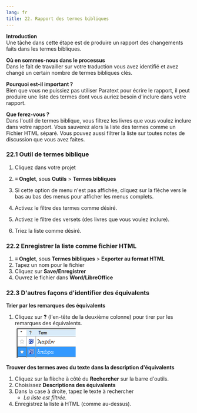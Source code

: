```yaml
---
lang: fr
title: 22. Rapport des termes bibliques
---
```

**Introduction**  
Une tâche dans cette étape est de produire un rapport des changements faits dans les termes bibliques.

**Où en sommes-nous dans le processus**   
Dans le fait de travailler sur votre traduction vous avez identifié et avez changé un certain nombre de termes bibliques clés.

**Pourquoi est-il important ?**  
Bien que vous ne puissiez pas utiliser Paratext pour écrire le rapport, il peut produire une liste des termes dont vous auriez besoin d'inclure dans votre rapport.

**Que ferez-vous ?**  
Dans l'outil de termes biblique, vous filtrez les livres que vous voulez inclure dans votre rapport. Vous sauverez alors la liste des termes comme un Fichier HTML séparé. Vous pouvez aussi filtrer la liste sur toutes notes de discussion que vous avez faites.


### 22.1 Outil de termes biblique

1.  Cliquez dans votre projet
1.  **≡ Onglet**, sous **Outils** \> **Termes bibliques**
1.  Si cette option de menu n'est pas affichée, cliquez sur la flèche vers le bas au bas des menus pour afficher les menus complets.
1.  Activez le filtre des termes comme désiré.

2.  Activez le filtre des versets (des livres que vous voulez inclure).
3.  Triez la liste comme désiré.


### 22.2 Enregistrer la liste comme fichier HTML

1.  **≡ Onglet**, sous **Termes bibliques** \> **Exporter au format HTML**
1.  Tapez un nom pour le fichier
1.  Cliquez sur **Save/Enregistrer**
1.  Ouvrez le fichier dans **Word/LibreOffice**


### 22.3 D'autres façons d'identifier des équivalents

**Trier par les remarques des équivalents**  
1.  Cliquez sur **?** (l'en-tête de la deuxième colonne) pour tirer par les remarques des équivalents.  
    ![](../media/6c4f35b0e14754c7409aaccbb53f1e26.png)



**Trouver des termes avec du texte dans la description d'équivalents**  
1.  Cliquez sur la flèche à côté du **Rechercher** sur la barre d'outils.
1.  Choisissez **Descriptions des équivalents**
1.  Dans la case à droite, tapez le texte à rechercher 
     -  *La liste est filtrée.*
1.  Enregistrez la liste à HTML (comme au-dessus).
